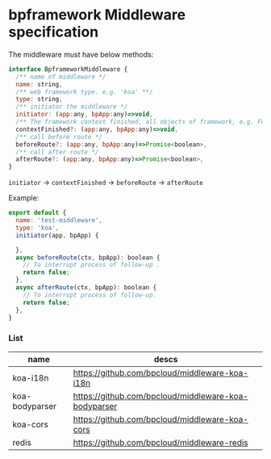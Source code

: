 
# bpframework Middleware specification

The middleware must have below methods:

```js
interface BpframeworkMiddleware {
  /** name of middleware */
  name: string,
  /** web framework type. e.g. 'koa' **/
  type: string,
  /** initiator the middleware */
  initiator: (app:any, bpApp:any)=>void,
  /** The framework context finished, all objects of framework, e.g. FeignClient, start working. */
  contextFinished?: (app:any, bpApp:any)=>void,
  /** call before route */
  beforeRoute?: (app:any, bpApp:any)=>Promise<boolean>,
  /** call after route */
  afterRoute?: (app:any, bpApp:any)=>Promise<boolean>,
}
```

`initiator` -> `contextFinished` -> `beforeRoute` -> `afterRoute`

Example:

```js
export default {
  name: 'test-middleware',
  type: 'koa',
  initiator(app, bpApp) {

  },
  async beforeRoute(ctx, bpApp): boolean {
    // To interrupt process of follow-up .
    return false;
  },
  async afterRoute(ctx, bpApp): boolean {
    // To interrupt process of follow-up.
    return false;
  },
}
```

### List

| name           | descs                                                |
| -------------- | ---------------------------------------------------- |
| koa-i18n       | https://github.com/bpcloud/middleware-koa-i18n       |
| koa-bodyparser | https://github.com/bpcloud/middleware-koa-bodyparser |
| koa-cors       | https://github.com/bpcloud/middleware-koa-cors       |
| redis          | https://github.com/bpcloud/middleware-redis          |

